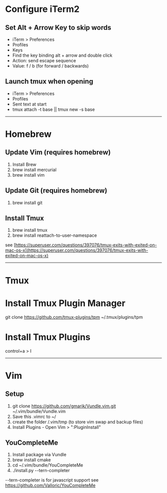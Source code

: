 # Configure iTerm2

## Set Alt + Arrow Key to skip words

* iTerm > Preferences
* Profiles
* Keys
* Find the key binding alt + arrow and double click
* Action: send escape sequence
* Value: f / b (for forward / backwards)

## Launch tmux when opening

* iTerm > Preferences
* Profiles
* Sent text at start
* tmux attach -t base || tmux new -s base

---

# Homebrew

## Update Vim (requires homebrew)

1. Install Brew
2. brew install mercurial
3. brew install vim

## Update Git (requires homebrew)

1. brew install git

## Install Tmux

1. brew install tmux
2. brew install reattach-to-user-namespace

see [https://superuser.com/questions/397076/tmux-exits-with-exited-on-mac-os-x](https://superuser.com/questions/397076/tmux-exits-with-exited-on-mac-os-x)

---

# Tmux

# Install Tmux Plugin Manager

git clone https://github.com/tmux-plugins/tpm ~/.tmux/plugins/tpm

# Install Tmux Plugins
control+a > I

---

# Vim

## Setup

1. git clone https://github.com/gmarik/Vundle.vim.git ~/.vim/bundle/Vundle.vim
2. Save this .vimrc to ~/
3. create the folder /.vim/tmp (to store vim swap and backup files)
4. Install Plugins - Open Vim > ":PluginInstall"

## YouCompleteMe

1. Install package via Vundle
2. brew install cmake
3. cd ~/.vim/bundle/YouCompleteMe
4. ./install.py --tern-completer 

--tern-completer is for javascript support see https://github.com/Valloric/YouCompleteMe

